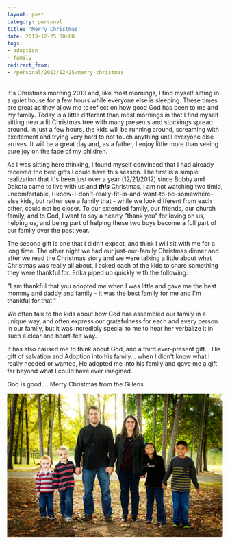 ```yaml
---
layout: post
category: personal
title: 'Merry Christmas'
date: 2013-12-25 00:00
tags:
- adoption
- family
redirect_from:
- /personal/2013/12/25/merry-christmas
---
```


It's Christmas morning 2013 and, like most mornings, I find myself sitting in a quiet house for a few hours while everyone
else is sleeping. These times are great as they allow me to reflect on how good God has been to me and my family. Today is
a little different than most mornings in that I find myself sitting near a lit Christmas tree with many presents and
stockings spread around. In just a few hours, the kids will be running around, screaming with excitement and trying very
hard to not touch anything until everyone else arrives. It will be a great day and, as a father, I enjoy little more than
seeing pure joy on the face of my children.

As I was sitting here thinking, I found myself convinced that I had already received the best gifts I could have this season.
The first is a simple realization that it's been just over a year (12/21/2012) since Bobby and Dakota came to live with us
and __*this*__ Christmas, I am not watching two timid, uncomfortable,
I-know-I-don't-really-fit-in-and-want-to-be-somewhere-else kids, but rather see a family that - while we look different
from each other, could not be closer. To our extended family, our friends, our church family, and to God, I want to say a
hearty "thank you" for loving on us, helping us, and being part of helping these two boys become a full part of our family
over the past year.

The second gift is one that I didn't expect, and think I will sit with me for a long time. The other night we had our
just-our-family Christmas dinner and after we read the Christmas story and we were talking a little about what Christmas
was really all about, I asked each of the kids to share something they were thankful for. Erika piped up quickly with the
following:

"I am thankful that you adopted me when I was little and gave me the best mommy and daddy and family - it was the best
family for me and I'm thankful for that."

We often talk to the kids about how God has assembled our family in a unique way, and often express our gratefulness for
each and every person in our family, but it was incredibly special to me to hear her verbalize it in such a clear and
heart-felt way.

It has also caused me to think about God, and a third ever-present gift... His gift of salvation and Adoption into his
family... when I didn't know what I really needed or wanted, He adopted me into his family and gave me a gift far beyond
what I could have ever imagined.

God is good.... Merry Christmas from the Gillens.

<img alt='Gillens' src='/images/gillenfam.jpg' class='blogimage img-responsive'>
